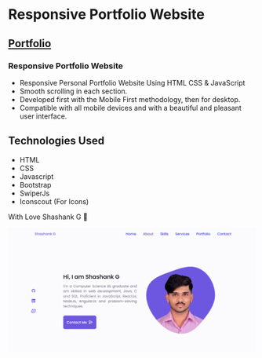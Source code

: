 # Responsive Portfolio Website
## [Portfolio](https://shashank-g-portfolio.netlify.app/)
### Responsive Portfolio Website

- Responsive Personal Portfolio Website Using HTML CSS & JavaScript
- Smooth scrolling in each section.
- Developed first with the Mobile First methodology, then for desktop.
- Compatible with all mobile devices and with a beautiful and pleasant user interface.

## Technologies Used
- HTML
- CSS
- Javascript
- Bootstrap
- SwiperJs
- Iconscout (For Icons)

With Love Shashank G 💙

![preview_img](https://github.com/007shashi/Portfolio/blob/main/Portfolio.png)

